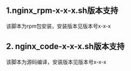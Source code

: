 ## 1.nginx_rpm-x-x-x.sh版本支持

该脚本为rpm包安装，安装版本见版本号x-x-x

## 2. nginx_code-x-x-x.sh版本支持

该脚本为源码编译，安装版本见版本号x-x-x



